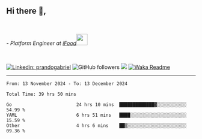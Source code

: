 <h2>Hi there  👋,</h2> </br>

<p><em>- Platform Engineer at <a href="https://www.ifood.com.br/">iFood</a><img src="https://media.giphy.com/media/WUlplcMpOCEmTGBtBW/giphy.gif" width="30"> 
</em></p></br>


[![Linkedin: prandogabriel](https://img.shields.io/badge/-prandogabriel-blue?style=flat-square&logo=Linkedin&logoColor=white&link=https://www.linkedin.com/in/prandogabriel/)](https://www.linkedin.com/in/prandogabriel)
![GitHub followers](https://img.shields.io/github/followers/prandogabriel?label=Follow&style=social)
![](https://visitor-badge.glitch.me/badge?page_id=prandogabriel.prandogabriel)
[![Waka Readme](https://github.com/prandogabriel/prandogabriel/actions/workflows/update-stats.yml.yml/badge.svg)](https://github.com/prandogabriel/prandogabriel/actions/workflows/update-stats.yml.yml)

---

<!--START_SECTION:waka-->

```golang
From: 13 November 2024 - To: 13 December 2024

Total Time: 39 hrs 50 mins

Go                        24 hrs 10 mins  █████████████▓░░░░░░░░░░░   54.99 %
YAML                      6 hrs 51 mins   ████░░░░░░░░░░░░░░░░░░░░░   15.59 %
Other                     4 hrs 6 mins    ██▒░░░░░░░░░░░░░░░░░░░░░░   09.36 %
```

<!--END_SECTION:waka-->
